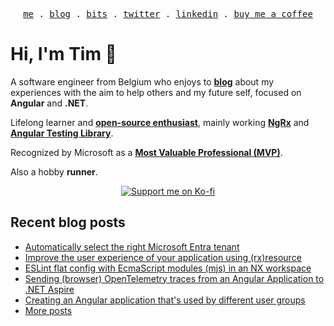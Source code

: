 <p align="center">
<samp>
<a href="https://timdeschryver.dev">me</a> .
<a href="https://timdeschryver.dev/blog">blog</a> .
<a href="https://timdeschryver.dev/bits">bits</a> .
<a href="https://timdeschryver.dev/twitter">twitter</a> .
<a href="https://timdeschryver.dev/linkedin">linkedin</a> .
<a href="https://ko-fi.com/timdeschryver">buy me a coffee</a>
</samp>
</p>

# Hi, I'm Tim 👋

A software engineer from Belgium who enjoys to **[blog](https://timdeschryver.dev/blog)** about
my experiences with the aim to help others and my future self, focused on
**Angular** and **.NET**.

Lifelong learner and **[open-source enthusiast](https://github.com/timdeschryver)**, mainly working **[NgRx](https://ngrx.io/)** and **[Angular Testing Library](https://testing-library.com/docs/angular-testing-library/)**.

Recognized by Microsoft as a **[Most Valuable Professional (MVP)](https://mvp.microsoft.com/en-us/PublicProfile/5004452?fullName=Tim%20Deschryver)**.

Also a hobby **runner**.

<div align="center">
<a href="https://ko-fi.com/timdeschryver">
<img src="https://ko-fi.com/img/githubbutton_sm.svg" alt="Support me on Ko-fi"  />
</a>  
</div>

<!-- prettier-ignore-start -->
<!-- BLOG:START -->

## Recent blog posts

- [Automatically select the right Microsoft Entra tenant](https://timdeschryver.dev/blog/automatically-select-the-right-microsoft-entra-tenant)
- [Improve the user experience of your application using (rx)resource](https://timdeschryver.dev/blog/improve-the-user-experience-of-your-application-using-rxresource)
- [ESLint flat config with EcmaScript modules (mjs) in an NX workspace](https://timdeschryver.dev/blog/eslint-flat-config-with-ecmascript-modules-mjs-in-an-nx-workspace)
- [Sending (browser) OpenTelemetry traces from an Angular Application to .NET Aspire](https://timdeschryver.dev/blog/Sending-browser-opentelemetry-traces-from-an-angular-application-to-net-aspire)
- [Creating an Angular application that's used by different user groups](https://timdeschryver.dev/blog/creating-an-angular-application-thats-used-by-different-user-groups)
- [More posts](https://timdeschryver.dev/blog)

<!-- BLOG:END -->
<!-- prettier-ignore-end -->

